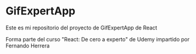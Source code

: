 # GifExpertApp

Este es mi repositorio del proyecto de GifExpertApp de React

Forma parte del curso "React: De cero a experto" de Udemy impartido por Fernando Herrera